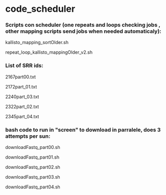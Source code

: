# code_scheduler

### Scripts con scheduler (one repeats and loops checking jobs , other mapping scripts send jobs when needed automaticaly):

kallisto_mapping_sortOlder.sh

repeat_loop_kallisto_mappingOlder_v2.sh




### List of SRR ids:

2167part00.txt

2172part_01.txt

2240part_03.txt

2322part_02.txt

2345part_04.txt


### bash code to run  in "screen" to download in parralele, does 3 attempts per sun:


downloadFastq_part00.sh

downloadFastq_part01.sh

downloadFastq_part02.sh

downloadFastq_part03.sh

downloadFastq_part04.sh


